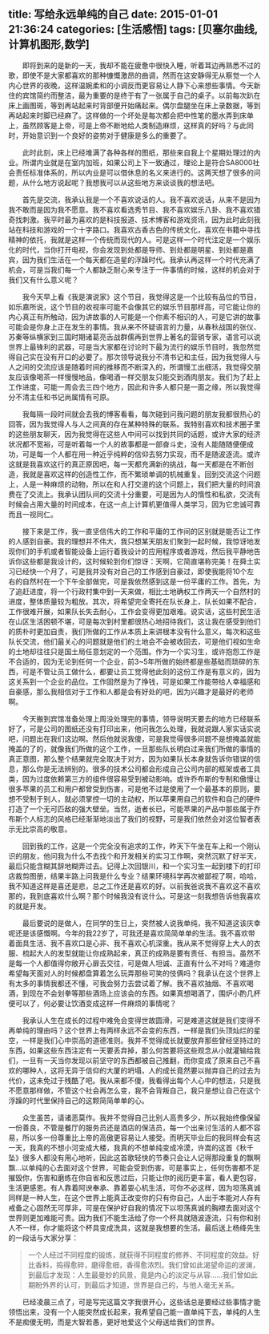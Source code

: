 ﻿title: 写给永远单纯的自己
date: 2015-01-01 21:36:24
categories: [生活感悟]
tags: [贝塞尔曲线,计算机图形,数学]
---
&emsp;&emsp;即将到来的是新的一天，我却不能在疲惫中很快入睡，听着耳边再熟悉不过的歌，即使不是大家都喜欢的那种慷慨激昂的曲调，然而在这安静得无从察觉一个人内心世界的夜晚，这样温婉柔和的小调反而更容易让人静下心来想些事情。今天新住的宾馆简约而整洁，最为重要的是终于有了一张属于自己的桌子。以前每次趴在床上画图斑，等到再站起来时背部便开始痛起来。偶尔盘腿坐在床上录数据，等到再站起来时脚已经麻了。这样做的一个坏处是每次都会把中性笔的墨水弄到床单上，虽然顾客是上帝，可是上帝不断地给人类制造麻烦，这样真的好吗？与此同时，开始意识到一个良好的姿势对于健康是多么的重要了。

<!--more-->

&emsp;&emsp;此时此刻，床上已经堆满了各种各样的图纸，那些来自我上个星期处理过的内业。所谓内业就是在室内加班，如果公司上下一致通过，理论上是符合SA8000社会责任标准体系的，所以内业是可以借休息的名义来进行的。这两天想了很多的问题，从什么地方说起呢？我想我可以从这些地方来谈谈我的想法吧。

&emsp;&emsp;首先是交流，我承认我是一个不喜欢说话的人。我不喜欢说话，从来不是因为我不敢而是因为我不愿意。我不喜欢看选秀节目、我不喜欢娱乐八卦、我不喜欢猎奇找刺激。我平时最为喜欢的是科技报道、技术博客和游戏资讯，因为此时此刻我站在科技和游戏的一个十字路口。我喜欢古香古色的传统文化，喜欢在书籍中寻找精神的依托，我就是这样一个传统而现代的人。可是这样一个时代注定是一个娱乐化的时代，当你打开电视，你会发现到处都是导师、到处都是明星、到处都是嘉宾，因为我们生活在一个每天都在造星的浮躁时代。我承认再这样一个时代充满了机会，可是当我们每一个人都缺乏耐心来专注于一件事情的时候，这样的机会对于我们又有什么意义呢？

&emsp;&emsp;我今天早上看《我是演说家》这个节目，我觉得这是一个比较有品位的节目，如乐嘉所说，这个节目的收视率可能不会像其它的娱乐节目那样高，可它能让你的内心真正有所触动，因为讲故事的人可能是一个你素不相识的人，可是它讲的故事可能会是你身上正在发生的事情。我从来不怀疑语言的力量，从春秋战国的张仪、苏秦等纵横家到三国时期诸葛亮舌战群儒再到世界上著名的营销专家，语言可以说世界上最锋利的武器，可是当大家都在讨论时下最为流行的娱乐节目时，我忽然觉得自己实在没有开口的必要了。那次领导说我分不清书记和主任，因为我觉得人与人之间的交流应该是随着时间的推移而不断深入的，所谓慢工出细活，我觉得交朋友应该像喝茶一样慢慢地品，像喝酒一样交朋友只能交到酒肉朋友。我们为了赶上工作进度，可能一周会去三四个地方，因此和许多人都只是一面之缘，所以我觉得分不清主任和书记尚属情有可原。

&emsp;&emsp;我每隔一段时间就会去我的博客看看，每次碰到问我问题的朋友我都很热心的回答，因为我觉得人与人之间真的存在某种特殊的联系。我特别喜欢和技术圈子里的这些朋友聊天，因为我觉得在这些人中间可以找到共同的话题，或许大家的经济状况都不宽裕，可是听着每一个人的故事都是一部奋斗史，没有人能随随便便成功，可是每一个人都在用一种近乎纯粹的信仰去努力实现，而不是随波逐流。或许这就是我喜欢这行的真正原因吧，每一天都充满新的挑战，每一天都是在不断创造，我就是喜欢这样的创造性工作，而不繁琐单调的机械重复。回到交流这个问题上，人是一种麻烦的动物，所以在和人打交道的这个问题上，我们把大量的时间浪费在了交流上。我承认团队间的交流十分重要，可是因为人的惰性和私欲，交流有时候会占用大量的时间成本，在这一点上计算机更值得人类学习，因为它忠诚可靠而且一视同仁。

&emsp;&emsp;接下来是工作，我一直坚信伟大的工作和平庸的工作间的区别就是能否让工作的人感到自豪。我的理想并不伟大，我只想某天朋友们聚到一起时候，我惊讶地发现你们的手机或者智能设备上运行着我设计的应用程序或者游戏，然后我平静地告诉你这些都是我设计的，这时候轮到你们惊讶：天啊，它简直堪称完美！在舜土实习已经快一个月了，可是我并没有对自己的工作感到自豪过，即使我能将10个左右的自然村在一个下午全部做完，可是我依然感到这是一份平庸的工作。首先，为了追赶进度，将一个行政村集中到一天来做，相比土地确权工作两天一个自然村的进度，整体质量较为粗放。其次，将希望完全寄托在队长身上，队长如果不配合，工作很难开展，如果队长失去耐心，工作会变得更加艰难。说实话，这些村民生活在山区生活困顿不堪，可是每次到村里都很热心地招待我们，这让我在感受到他们的质朴时更加自责，我们所做的工作从本质上来讲根本没有什么意义，每次和这些队长交流，他们最关心的问题就是他们的土地会不会被收回去，可是他们视如生命的土地却往往只是国土局任意划定的一个范围。作为一个实习生，或许抱怨工作是不合适的，因为无论到任何一个企业，前3~5年所做的始终都是些基础而琐碎的东西，可是不管让员工做什么，都要让员工觉得他此刻的这份工作是有意义的，因为这关系到一个企业的品位。工作固然是为了挣钱，可是如果工作能带给人幸福感和自豪感，那么我相信对于工作和人都是会有好处的吧，因为兴趣才是最好的老师啊。

&emsp;&emsp;今天搬到宾馆准备处理上周没处理完的事情，领导说明天要去的地方已经联系好了，可是公司的图纸还没有打印出来，他问我怎么处理，我就说跟人家实话实说吧，问题出在我们这边啊。然后他就说我傻，可是我觉得很多问题不是想掩盖就能掩盖的了的，就像我们所做的这个工作，一旦那些队长明白过来我们所做的事情的真正意图，那么整个结果就完全取决于对方，因为如果队长本身就告诉你错误的信息，那么你是无法辨别的。很多的技术公司都会形成自己公司内部的框架或者工具类，因为过度依赖第三方的组件很容易受到被动影响。或许乔布斯的专制和傲慢让很多苹果的员工和用户都曾受到伤害，可是他不过是使用了一个最基本的原则，要想不受制于别人，就必须掌控一切的主动权，所以苹果用自己的软件和自己的硬件打造了一个无可匹敌的强大壁垒。当然，逝者长已，可能苹果的产品中那些属于乔布斯个人标志的风格已经渐渐地淡出了我们的视野，可是我们依然会对这位智者表示无比崇高的敬意。

&emsp;&emsp;回到我的工作，这是一个完全没有追求的工作，昨天下午坐在车上和一个刚认识的朋友，他问我为什么不去找个和开发相关的实习工作啊，突然沉默了好半天，最后只能含糊其辞地糊弄过去。记得上次回银川，和一个实习生一起到楼下的打印店裁剪图册，结果半路上问我是什么专业？结果环境科学再次被鄙视了啊，哈哈，我不知道这样是喜还是悲，总之工作还是喜欢的好。以前我爸说我不喜欢这不喜欢那的，我到底喜欢什么啊？那个时候我没有说什么。可是这一刻我想告诉他我喜欢的就是开发。

&emsp;&emsp;最后要说的是做人，在同学的生日上，突然被人说我单纯，我不知道这该庆幸呢还是该感慨啊。今年的我22岁了，可我还是喜欢简简单单的生活。我不喜欢带着面具生活、我不喜欢口是心非、我不喜欢心机深重。我从来不觉得穿上大人的衣服、梳起大人的发型就能让你成熟起来，真正的成熟是要有责任、有担当。虽然不是每一个人都值得你敞开心扉去交往，可是做人坦诚、正直有什么不对吗？难道你希望每天面对人的时候都盘算着怎么玩弄那些可笑的伎俩吗？我承认在这个世界上有太多的事情我都还不懂，可我会努力去尝试着了解。我不喜欢抽烟、不喜欢喝酒，到现在不会划拳等那些酒场上应该会的东西。如果真想喝酒了，围炉小酌几杯便可以了，何必要让饮酒变成这样一件麻烦的事情呢？

&emsp;&emsp;我承认人生在成长的过程中难免会变得世故圆滑，可是难道这就是我们变得不再单纯的理由吗？这个世界上有两样永远不会变的东西，一样是我们头顶灿烂的星空，一样是我们心中崇高的道德准则。我并不觉得成长就要放弃那些曾经坚持过的东西，如果这些东西注定有一天要丢弃掉，那么何苦要将这些观念从小就灌输给我们，一旦有一天当你发现以前坚守的东西都被自己推翻，而你变成了原来自己不喜欢的哪种人，这将无异于信仰的大厦的坍塌，人的成长竟然要以抛弃自己的过去为代价，这未免过于残酷了吧。我从来都不傻，我看得出每个人心中的想法，只是我不愿意那样做，不管这个社会再怎么变，我不会背叛自己，我只是想让自己在这个浮躁的时代里保持自己的这颗简简单单的心。

&emsp;&emsp;众生虽苦，请诸恶莫作。我并不觉得自己比别人高贵多少，所以我始终像保留一份善良，不管是餐厅的服务员还是酒店的保洁员，每一个出来讨生活的人都不容易，所以多一份尊重比上帝的高傲更容易让人接受。而明天毕业后的我同样会有这一天，我真的不想小河变成大楼，我真的不想单纯变成冷漠，许嵩的这首《秋千坠》很多人都没有用心地听，因此这首歌轻快的节奏只会让人记得那段重复的飘啊飘...以单纯的心去面对这个世界，可能会受到伤害。可是事实上，任何伤害都不足摧毁你，伤害和磨练在你自省和反思过后，只能让你的阅历更丰富，看人更包容，生活更感恩。有人靠着阿谀奉承、靠着耍心机生活，可你不必这样，因为坦荡真诚同样是一种人生，在这个世界上能真正改变你的只有你自己，人出于本能对人存有戒备之心固然无可厚非，可是在保护好自我的情况下以坦荡真诚的胸襟去面对这个世界则更加难能可贵。因为我们不能生活给了你一个杯具就随波逐流，只有你和别人不一样，你才能将这个杯具变成洗具，这就是我想要的生活。最后送上杨绛先生的一段话与大家分享：

>一个人经过不同程度的锻炼，就获得不同程度的修养、不同程度的效益。好比香料，捣得愈碎，磨得愈细，香得愈浓烈。我们曾如此渴望命运的波澜，到最后才发现：人生最曼妙的风景，竟是内心的淡定与从容……我们曾如此期盼外界的认可，到最后才知道，世界是自己的，与他人毫无关系。

&emsp;&emsp;已经凌晨三点了，可是写完这篇文字我很开心，这些话总是要经过些事情才能领悟出来，没有一个人能突然成长起来，我希望自己能一直单纯下去，单纯的人生不是痴傻无明，而是大智若愚，更好地爱这个父母送给我们的世界。
                                                                                                       
